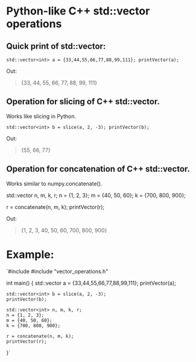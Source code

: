 # Python-like C++ std::vector operations

## Quick print of std::vector:
`std::vector<int> a = {33,44,55,66,77,88,99,111};
printVector(a);`

Out:
> {33, 44, 55, 66, 77, 88, 99, 111}

## Operation for slicing of C++ std::vector.
Works like slicing in Python.

`std::vector<int> b = slice(a, 2, -3);
printVector(b);`

Out:
> {55, 66, 77}

## Operation for concatenation of C++ std::vector. 
Works similar to numpy.concatenate().

std::vector<int> n, m, k, r;
n = {1, 2, 3};
m = {40, 50, 60};
k = {700, 800, 900};

r = concatenate(n, m, k);
printVector(r);

Out:
> {1, 2, 3, 40, 50, 60, 700, 800, 900}


# Example:
`#include <vector>
#include "vector_operations.h"

int main() {
	std::vector<int> a = {33,44,55,66,77,88,99,111};
	printVector(a);
	
	std::vector<int> b = slice(a, 2, -3);
	printVector(b);
	
	std::vector<int> n, m, k, r;
	n = {1, 2, 3};
	m = {40, 50, 60};
	k = {700, 800, 900};
	
	r = concatenate(n, m, k);
	printVector(r);
}`
